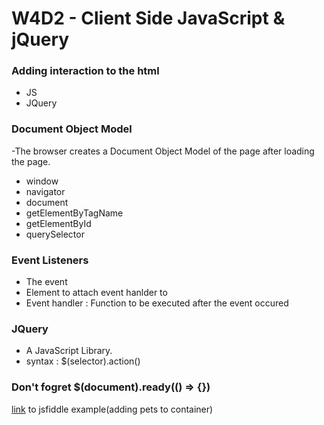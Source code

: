 # W4D2 - Client Side JavaScript & jQuery

### Adding interaction to the html

- JS
- JQuery

### Document Object Model

-The browser creates a Document Object Model of the page after loading the page.

- window
- navigator
- document
- getElementByTagName
- getElementById
- querySelector

### Event Listeners

- The event
- Element to attach event hanlder to
- Event handler : Function to be executed after the event occured

### JQuery

- A JavaScript Library.
- syntax : $(selector).action()

### Don't fogret $(document).ready(() => {})

[ link](https://github.com/user/repo/blob/branch/other_file.md) to jsfiddle example(adding pets to container)
